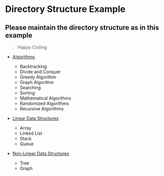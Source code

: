 # Directory Structure Example

## Please maintain the directory structure as in this example

>Happy Coding

* [Algorithms](https://github.com/EvilCoders/Data-Structures-and-Algorithms/tree/master/algorithms)
  - Backtracking
  - Divide and Conquer
  - Greedy Algorithm
  - Graph Algorithm
  - Searching
  - Sorting
  - Mathematical Algorithms
  - Randomized Algorithms
  - Recursive Algorithms

* [Linear Data Structures](https://github.com/EvilCoders/Data-Structures-and-Algorithms/tree/master/data-structures/linear-ds)
  - Array
  - Linked List
  - Stack
  - Queue


* [Non-Linear Data Structures](https://github.com/EvilCoders/Data-Structures-and-Algorithms/tree/master/data-structures/non-linear-ds)
  - Tree
  - Graph
